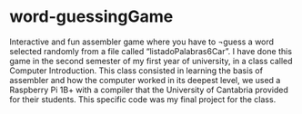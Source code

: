 # word-guessingGame
Interactive and fun assembler game where you have to ¬guess a word selected randomly from a file called “listadoPalabras6Car”.
I have done this game in the second semester of my first year of university, in a class called Computer Introduction. This class consisted in learning the basis of assembler and how the computer worked in its deepest level, we used a Raspberry Pi 1B+ with a compiler that the University of Cantabria provided for their students.
This specific code was my final project for the class.
